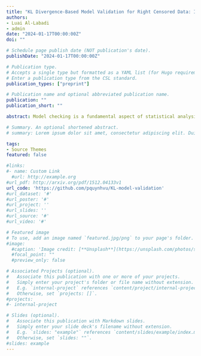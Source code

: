 ```yaml
---
title: "KL Divergence-Based Model Validation for Right Censored Data: Insights from Bayesian Non-parametric Methods"
authors:
- Luai Al-Labadi
- admin
date: "2024-01-17T00:00:00Z"
doi: ""

# Schedule page publish date (NOT publication's date).
publishDate: "2024-01-17T00:00:00Z"

# Publication type.
# Accepts a single type but formatted as a YAML list (for Hugo requirements).
# Enter a publication type from the CSL standard.
publication_types: ["preprint"]

# Publication name and optional abbreviated publication name.
publication: ""
publication_short: ""

abstract: Model checking is a fundamental aspect of statistical analysis. It is widely acknowledged that the challenges of model checking are heightened when dealing with censored data. In this paper, we introduce a new approach that integrates the Kullback-Leibler divergence, the beta-Stacy process, and the relative belief ratio inferences to craft a novel method for model validation. Importantly, this method is adaptable for both complete and right-censored data. We have developed several theoretical results related to this approach. We present a computational algorithm to implement this approach and support its effectiveness with a series of data analysis examples, demonstrating its outstanding performance.

# Summary. An optional shortened abstract.
# summary: Lorem ipsum dolor sit amet, consectetur adipiscing elit. Duis posuere tellus ac convallis placerat. Proin tincidunt magna sed ex sollicitudin condimentum.

tags:
- Source Themes
featured: false

#links:
#- name: Custom Link
  #url: http://example.org
#url_pdf: http://arxiv.org/pdf/1512.04133v1
url_code: 'https://github.com/pquynhvu/KL-model-validation'
#url_dataset: '#'
#url_poster: '#'
#url_project: ''
#url_slides: ''
#url_source: '#'
#url_video: '#'

# Featured image
# To use, add an image named `featured.jpg/png` to your page's folder. 
#image:
  #caption: 'Image credit: [**Unsplash**](https://unsplash.com/photos/s9CC2SKySJM)'
  #focal_point: ""
  #preview_only: false

# Associated Projects (optional).
#   Associate this publication with one or more of your projects.
#   Simply enter your project's folder or file name without extension.
#   E.g. `internal-project` references `content/project/internal-project/index.md`.
#   Otherwise, set `projects: []`.
#projects:
#- internal-project

# Slides (optional).
#   Associate this publication with Markdown slides.
#   Simply enter your slide deck's filename without extension.
#   E.g. `slides: "example"` references `content/slides/example/index.md`.
#   Otherwise, set `slides: ""`.
#slides: example
---
```

